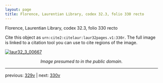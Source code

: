 ```yaml
---
layout: page
title: Florence, Laurentian Library, codex 32.3, folio 330 recto
---
```


Florence, Laurentian Library, codex 32.3, folio 330 recto

Cite this object as `urn:cite2:citelaur:laur32pages.v1:330r`.  The full image is linked to a citation tool you can use to cite regions of the image.

[![laur32_3_00667](http://www.homermultitext.org/iipsrv?IIIF=/project/homer/pyramidal/deepzoom/citelaur/laur32imgs/v1/laur32_3_00667.tif/full/800,/0/default.jpg)](http://www.homermultitext.org/ict2/?urn=urn:cite2:citelaur:laur32imgs.v1:laur32_3_00667) 

<p style="text-align: center; font-style: italic;">Image presumed to in the public domain.</p>

---

previous: [329v](../329v/) | next: [330v](../330v/)